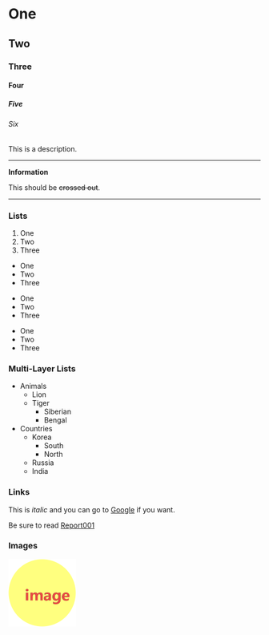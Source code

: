 # One
## Two
### Three
#### Four
##### Five
###### Six

This is a description.

---

**Information**

This should be ~~crossed out~~.

---

### Lists

1. One
2. Two
3. Three

- One
- Two
- Three

* One
* Two
* Three

+ One
+ Two
+ Three

### Multi-Layer Lists

- Animals
    - Lion
    - Tiger
        - Siberian
        - Bengal
- Countries
    - Korea
        - South
        - North
    - Russia
    - India

### Links 

This is *italic* and you can go to [Google](http://google.com) if you want.

Be sure to read [Report001](reports/report001.txt)

### Images

![example](images/example.png)